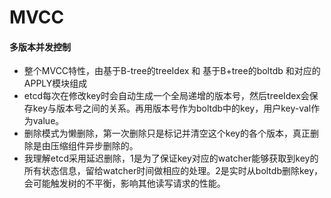 <!--
 * @Author: zzzzztw
 * @Date: 2023-05-24 14:23:29
 * @LastEditors: Do not edit
 * @LastEditTime: 2023-05-24 19:05:10
 * @FilePath: /myLearning/etcd/笔记/5MVCC.md
-->
# MVCC

#### 多版本并发控制
* 整个MVCC特性，由基于B-tree的treeIdex 和 基于B+tree的boltdb 和对应的APPLY模块组成
* etcd每次在修改key时会自动生成一个全局递增的版本号，然后treeIdex会保存key与版本号之间的关系。再用版本号作为boltdb中的key，用户key-val作为value。
* 删除模式为懒删除，第一次删除只是标记并清空这个key的各个版本，真正删除是由压缩组件异步删除的。
* 我理解etcd采用延迟删除，1是为了保证key对应的watcher能够获取到key的所有状态信息，留给watcher时间做相应的处理。2是实时从boltdb删除key，会可能触发树的不平衡，影响其他读写请求的性能。